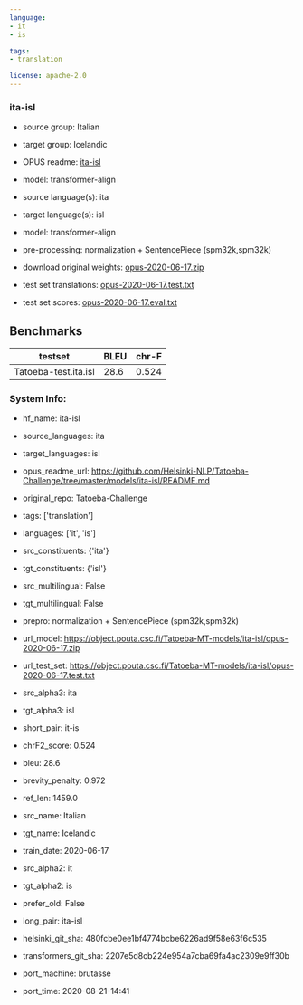 ```yaml
---
language: 
- it
- is

tags:
- translation

license: apache-2.0
---
```


### ita-isl

* source group: Italian 
* target group: Icelandic 
*  OPUS readme: [ita-isl](https://github.com/Helsinki-NLP/Tatoeba-Challenge/tree/master/models/ita-isl/README.md)

*  model: transformer-align
* source language(s): ita
* target language(s): isl
* model: transformer-align
* pre-processing: normalization + SentencePiece (spm32k,spm32k)
* download original weights: [opus-2020-06-17.zip](https://object.pouta.csc.fi/Tatoeba-MT-models/ita-isl/opus-2020-06-17.zip)
* test set translations: [opus-2020-06-17.test.txt](https://object.pouta.csc.fi/Tatoeba-MT-models/ita-isl/opus-2020-06-17.test.txt)
* test set scores: [opus-2020-06-17.eval.txt](https://object.pouta.csc.fi/Tatoeba-MT-models/ita-isl/opus-2020-06-17.eval.txt)

## Benchmarks

| testset               | BLEU  | chr-F |
|-----------------------|-------|-------|
| Tatoeba-test.ita.isl 	| 28.6 	| 0.524 |


### System Info: 
- hf_name: ita-isl

- source_languages: ita

- target_languages: isl

- opus_readme_url: https://github.com/Helsinki-NLP/Tatoeba-Challenge/tree/master/models/ita-isl/README.md

- original_repo: Tatoeba-Challenge

- tags: ['translation']

- languages: ['it', 'is']

- src_constituents: {'ita'}

- tgt_constituents: {'isl'}

- src_multilingual: False

- tgt_multilingual: False

- prepro:  normalization + SentencePiece (spm32k,spm32k)

- url_model: https://object.pouta.csc.fi/Tatoeba-MT-models/ita-isl/opus-2020-06-17.zip

- url_test_set: https://object.pouta.csc.fi/Tatoeba-MT-models/ita-isl/opus-2020-06-17.test.txt

- src_alpha3: ita

- tgt_alpha3: isl

- short_pair: it-is

- chrF2_score: 0.524

- bleu: 28.6

- brevity_penalty: 0.972

- ref_len: 1459.0

- src_name: Italian

- tgt_name: Icelandic

- train_date: 2020-06-17

- src_alpha2: it

- tgt_alpha2: is

- prefer_old: False

- long_pair: ita-isl

- helsinki_git_sha: 480fcbe0ee1bf4774bcbe6226ad9f58e63f6c535

- transformers_git_sha: 2207e5d8cb224e954a7cba69fa4ac2309e9ff30b

- port_machine: brutasse

- port_time: 2020-08-21-14:41